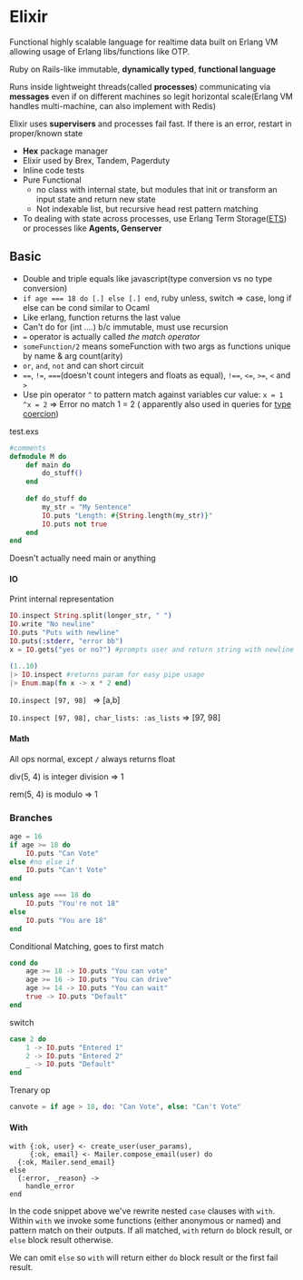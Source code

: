 # Elixir

Functional highly scalable language for realtime data built on Erlang VM allowing usage of Erlang libs/functions like OTP. 

Ruby on Rails-like immutable, **dynamically typed**, **functional language**

Runs inside lightweight threads(called **processes**) communicating via **messages** even if on different machines so legit horizontal scale(Erlang VM handles multi-machine, can also implement with Redis)

Elixir uses **supervisers** and processes fail fast. If there is an error, restart in proper/known state

- **Hex** package manager
- Elixir used by Brex, Tandem, Pagerduty
- Inline code tests
- Pure Functional
  - no class with internal state, but modules that init or transform an input state and return new state
  - Not indexable list, but recursive head rest pattern matching
- To dealing with state across processes, use Erlang Term Storage([ETS](http://www.erlang.org/doc/man/ets.html)) or processes like **Agents, Genserver**  

## Basic

- Double and triple equals like javascript(type conversion vs no type conversion)
- `if age === 18 do [.] else [.] end`, ruby unless, switch => case, long if else can be cond similar to Ocaml
- Like erlang, function returns the last value
- Can't do for (int ....) b/c immutable, must use recursion
-  `=` operator is actually called *the match operator*
- `someFunction/2` means someFunction with two args as functions unique by name & arg count(arity)
-  `or`, `and`, `not`  and can short circuit
-  `==`, `!=`, `===`(doesn't count integers and floats as equal), `!==`, `<=`, `>=`, `<` and `>`
-  Use pin operator `^` to pattern match against variables cur value: `x = 1 ^x = 2` => Error no match 1 = 2 ( apparently also used in queries for [type coercion](https://dev.to/lasseebert/til-ecto-s-pin-is-coercing-19fh))

test.exs

```elixir
#comments
defmodule M do
	def main do
		do_stuff()
	end
	
	def do_stuff do
		my_str = "My Sentence"
		IO.puts "Length: #{String.length(my_str)}"
		IO.puts not true
	end
end
```

Doesn't actually need main or anything

#### IO

Print internal representation

```elixir
IO.inspect String.split(longer_str, " ") 
IO.write "No newline"
IO.puts "Puts with newline"
IO.puts(:stderr, "error bb")
x = IO.gets("yes or no?") #prompts user and return string with newline

(1..10)
|> IO.inspect #returns param for easy pipe usage
|> Enum.map(fn x -> x * 2 end)
```

`IO.inspect [97, 98] ` => [a,b]

`IO.inspect [97, 98], char_lists: :as_lists` => [97, 98]

#### Math

All ops normal, except `/` always returns float

div(5, 4) is integer division => 1

rem(5, 4) is modulo => 1

### Branches

```elixir
age = 16
if age >= 18 do
	IO.puts "Can Vote"
else #no else if
	IO.puts "Can't Vote" 
end

unless age === 18 do 
	IO.puts "You're not 18"
else 
	IO.puts "You are 18"
end
```

Conditional Matching, goes to first match

```elixir
cond do 
	age >= 18 -> IO.puts "You can vote"
	age >= 16 -> IO.puts "You can drive"
	age >= 14 -> IO.puts "You can wait"
	true -> IO.puts "Default"
end
```

switch

```elixir
case 2 do 
	1 -> IO.puts "Entered 1"
	2 -> IO.puts "Entered 2"
	_ -> IO.puts "Default"
end
```

Trenary op

```elixir
canvote = if age > 18, do: "Can Vote", else: "Can't Vote"
```

#### With

```
with {:ok, user} <- create_user(user_params),
     {:ok, email} <- Mailer.compose_email(user) do
  {:ok, Mailer.send_email}
else
  {:error, _reason} ->
    handle_error
end
```

In the code snippet above we've rewrite nested `case` clauses with `with`. Within `with` we invoke some functions (either anonymous or named) and pattern match on their outputs. If all matched, `with` return `do` block result, or `else` block result otherwise.

We can omit `else` so `with` will return either `do` block result or the first fail result.